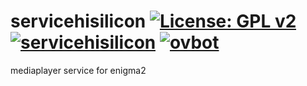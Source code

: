 servicehisilicon [![License: GPL v2](https://img.shields.io/badge/License-GPL%20v2-blue.svg)](https://www.gnu.org/licenses/old-licenses/gpl-2.0.en.html) [![servicehisilicon](https://github.com/OpenVisionE2/servicehisilicon/actions/workflows/servicehisilicon.yml/badge.svg)](https://github.com/OpenVisionE2/servicehisilicon/actions/workflows/servicehisilicon.yml) [![ovbot](https://github.com/OpenVisionE2/servicehisilicon/actions/workflows/ovbot.yml/badge.svg)](https://github.com/OpenVisionE2/servicehisilicon/actions/workflows/ovbot.yml)
================
mediaplayer service for enigma2
